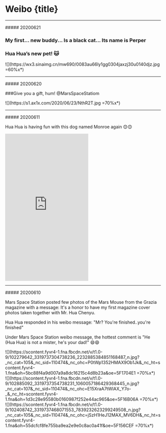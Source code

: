 # Weibo {title}

-------------------------------
<div class="highlight" markdown="1">
##### 20200621
</div>

### My first... new buddy... Is a black cat... Its name is Perper⠀ 
### Hua Hua’s new pet! 🐱 ⠀

<div class="center shadow" markdown="1">
![](https://wx3.sinaimg.cn/mw690/0083au66ly1gg0304jaxzj30u0140djz.jpg =60%x*)
</div>
 
-------------------------------
<div class="highlight" markdown="1">
##### 20200620
</div>

###Give you a gift, hum! @MarsSpaceStatiom
<div class="center shadow" markdown="1">
![](https://s1.ax1x.com/2020/06/23/NthR2T.jpg =70%x*)
</div>

-------------------------------
<div class="highlight" markdown="1">
##### 20200611
</div>

Hua Hua is having fun with this dog named Monroe again 😊😊

<iframe src="https://www.facebook.com/plugins/video.php?href=https%3A%2F%2Fwww.facebook.com%2FHuamazing%2Fvideos%2F592716554991650%2F&show_text=0&width=269" width="269" height="476" style="border:none;overflow:hidden" scrolling="no" frameborder="0" allowTransparency="true" allowFullScreen="true"></iframe>

-------------------------------
<div class="highlight" markdown="1">
##### 20200610
</div>

Mars Space Station posted few photos of the Mars Mouse from the Grazia magazine with a message: It's a honor to have my first magazine cover photos taken together with Mr. Hua Chenyu.

Hua Hua responded in his weibo message: "Mr? You're finished..you're finished"

Under Mars Space Station weibo message, the hottest comment is "He (Hua Hua) is not a mister, he's your dad!" 😄😄

<div class="center shadow" markdown="1">
![](https://scontent.fyvr4-1.fna.fbcdn.net/v/t1.0-9/102279642_3319737304738236_2232885384851168487_n.jpg?_nc_cat=105&_nc_sid=110474&_nc_ohc=P0tWp1352HMAX9Ob1Jk&_nc_ht=scontent.fyvr4-1.fna&oh=5bc88f4a9d007a9a8dc16215c4d8b23a&oe=5F1704E1 =70%x*)
</div>
<div class="center shadow" markdown="1">
![](https://scontent.fyvr4-1.fna.fbcdn.net/v/t1.0-9/102885092_3319737354738231_1060057186429368445_n.jpg?_nc_cat=107&_nc_sid=110474&_nc_ohc=E15XraA7tWIAX_Y7o-_&_nc_ht=scontent.fyvr4-1.fna&oh=1d3c28e95580b0160987f252e44ac965&oe=5F16B06A =70%x*)
</div>
<div class="center shadow" markdown="1">
![](https://scontent.fyvr4-1.fna.fbcdn.net/v/t1.0-9/102408742_3319737468071553_7839232623299249508_n.jpg?_nc_cat=105&_nc_sid=110474&_nc_ohc=jSzH1HeJ12MAX_MV6DH&_nc_ht=scontent.fyvr4-1.fna&oh=55dcfcf8fe755ba9ea2e9e0c8ac0a41f&oe=5F156CEF =70%x*)
</div>



